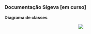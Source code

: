 ### Documentação Sigeva [em curso]

**Diagrama de classes**

<p align="center">
    <img src="http://i.imgur.com/7DpLLXc.jpg" >
</p>
